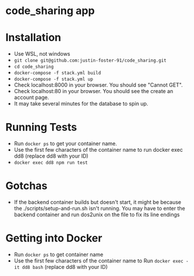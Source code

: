 # code_sharing app

# Installation
* Use WSL, not windows
* `git clone git@github.com:justin-foster-91/code_sharing.git`
* `cd code_sharing`
* `docker-compose -f stack.yml build`
* `docker-compose -f stack.yml up`
* Check localhost:8000 in your browser. You should see "Cannot GET".
* Check localhost:80 in your browser. You should see the create an account page.
* It may take several minutes for the database to spin up.

# Running Tests
* Run `docker ps` to get your container name.
* Use the first few characters of the container name to run docker exec dd8 (replace dd8 with your ID)
* `docker exec dd8 npm run test`

# Gotchas
* If the backend container builds but doesn't start, it might be because the ./scripts/setup-and-run.sh isn't running. You may have to enter the backend container and run dos2unix on the file to fix its line endings

# Getting into Docker
* Run `docker ps` to get container name
* Use the first few characters of the container name to Run `docker exec -it dd8 bash` (replace dd8 with your ID)
